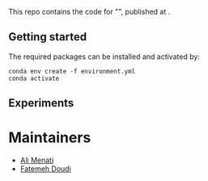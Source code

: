 This repo contains the code for "", published at .
## Getting started
The required packages can be installed and activated by:
```
conda env create -f environment.yml
conda activate 
```
## Experiments

# Maintainers
* [Ali Menati](github.com/alimenati)
* [Fatemeh Doudi](https://fatemehdoudi.github.io/)

